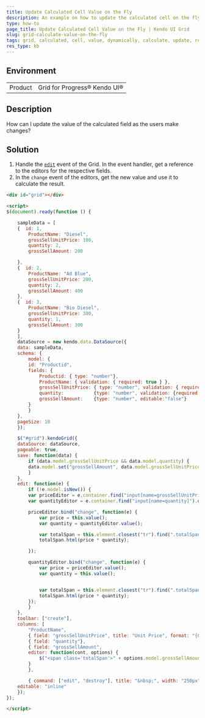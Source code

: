 ```yaml
---
title: Update Calculated Cell Value on the Fly
description: An example on how to update the calculated cell on the fly in a Kendo UI Grid.
type: how-to
page_title: Update Calculated Cell Value on the Fly | Kendo UI Grid
slug: grid-calculate-value-on-the-fly
tags: grid, calculated, cell, value, dynamically, calculate, update, result
res_type: kb
---
```


## Environment

<table>
 <tr>
  <td>Product</td>
  <td>Grid for Progress® Kendo UI®</td>
 </tr>
</table>

## Description

How can I update the value of the calculated field as the users make changes?

## Solution

1. Handle the [`edit`](https://docs.telerik.com/kendo-ui/api/javascript/ui/grid/events/edit) event of the Grid. In the event handler, get a reference to the editors for the respective fields.
1. In the `change` event of the editors, get the new value and use it to calculate the result.

```html
<div id="grid"></div>

<script>
$(document).ready(function () {

    sampleData = [
    {  id: 1,
        ProductName: "Diesel",
        grossSellUnitPrice: 100,
        quantity: 2,
        grossSellAmount: 200

    },
    {  id: 2,
        ProductName: "Ad Blue",
        grossSellUnitPrice: 200,
        quantity: 2,
        grossSellAmount: 400
    },
    {  id: 3,
        ProductName: "Bio Diesel",
        grossSellUnitPrice: 300,
        quantity: 1,
        grossSellAmount: 300
    }
    ],
    dataSource = new kendo.data.DataSource({
    data: sampleData,
    schema: {
        model: {
        id: "Productid",
        fields: {
            Productid: { type: "number"},
            ProductName: { validation: { required: true } },
            grossSellUnitPrice: { type: "number", validation: { required: true, min: 1}},
            quantity: 			{type: "number", validation: {required: true}},
            grossSellAmount: 	{type: "number", editable:"false"}
        }
        }
    },
    pageSize: 10
    });

    $("#grid").kendoGrid({
    dataSource: dataSource,
    pageable: true,
    save: function(data) {
        if (data.model.grossSellUnitPrice && data.model.quantity) {
        data.model.set("grossSellAmount", data.model.grossSellUnitPrice * data.model.quantity);
        }
    },
    edit: function(e) {
        if (!e.model.isNew()) {
        var priceEditor = e.container.find("input[name=grossSellUnitPrice]").data("kendoNumericTextBox");
        var quantityEditor = e.container.find("input[name=quantity]").data("kendoNumericTextBox");

        priceEditor.bind("change", function(e) {
            var price = this.value();
            var quantity = quantityEditor.value();

            var totalSpan = this.element.closest("tr").find(".totalSpan");
            totalSpan.html(price * quantity);

        });

        quantityEditor.bind("change", function(e) {
            var price = priceEditor.value();
            var quantity = this.value();


            var totalSpan = this.element.closest("tr").find(".totalSpan");
            totalSpan.html(price * quantity);
        });
        }
    },
    toolbar: ["create"],
    columns: [
        "ProductName",
        { field: "grossSellUnitPrice", title: "Unit Price", format: "{0:c}", width: "120px" },
        { field: "quantity"},
        { field: "grossSellAmount",
        editor: function(cont, options) {
            $("<span class='totalSpan'>" + options.model.grossSellAmount + " &euro;</span>").appendTo(cont);
        }
        },

        { command: ["edit", "destroy"], title: "&nbsp;", width: "250px" }],
    editable: "inline"
    });
});

</script>
```
